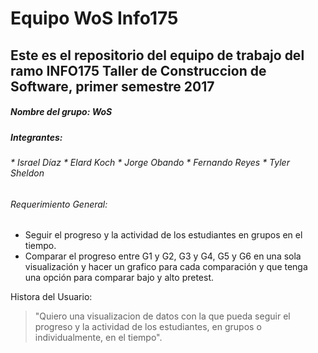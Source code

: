 <h1>Equipo WoS Info175 </h1>

<h2>Este es el repositorio del equipo de trabajo del ramo INFO175 Taller de Construccion de Software, primer semestre 2017 </h2>

<h5>Nombre del grupo: WoS </h5>

 <h5>Integrantes: 	</h5> 
 <h6> 
 * Israel Díaz
 * Elard Koch
 * Jorge Obando
 * Fernando Reyes
 * Tyler Sheldon 
 </h6>

<h6>Requerimiento General: </h6>

* Seguir el progreso y la actividad de los estudiantes en grupos en el tiempo. 
* Comparar el progreso entre G1 y G2, G3 y G4, G5 y G6 en una sola visualización y hacer un grafico para cada comparación y que tenga una opción para comparar bajo y alto pretest. 

Histora del Usuario: 
  > "Quiero una visualizacion de datos con la que pueda seguir 
  > el progreso y la actividad de los estudiantes, en grupos 
  > o individualmente, en el tiempo".


